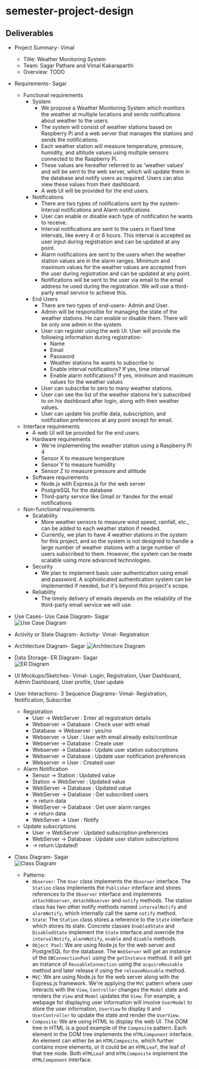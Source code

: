 # semester-project-design

## Deliverables
* Project Summary- Vimal
  * Title: Weather Monitoring System
  * Team: Sagar Pathare and Vimal Kakaraparthi
  * Overview: TODO
* Requirements- Sagar
  * Functional requirements
    * System
      * We propose a Weather Monitoring System which monitors the weather at multiple locations and sends notifications about weather to the users.
      * The system will consist of weather stations based on Raspberry Pi and a web server that manages the stations and sends the notifications.
      * Each weather station will measure temperature, pressure, humidity, and altitude values using multiple sensors connected to the Raspberry Pi.
      * These values are hereafter referred to as 'weather values' and will be sent to the web server, which will update them in the database and notify users as required. Users can also view these values from their dashboard.
      * A web UI will be provided for the end users.  
    * Notifications
      * There are two types of notifications sent by the system- Interval notifications and Alarm notifications
      * User can enable or disable each type of notification he wants to receive.
      * Interval notifications are sent to the users in fixed time intervals, like every 4 or 6 hours. This interval is accepted as user input during registration and can be updated at any point.
      * Alarm notifications are sent to the users when the weather station values are in the alarm ranges. Minimum and maximum values for the weather values are accepted from the user during registration and can be updated at any point.
      * Notifications will be sent to the user via email to the email address he used during the registration. We will use a third-party email service to achieve this.
    * End Users
      * There are two types of end-users- Admin and User.
      * Admin will be responsible for managing the state of the weather stations. He can enable or disable them. There will be only one admin in the system.
      * User can register using the web UI. User will provide the following information during registration-
        * Name
        * Email
        * Password
        * Weather stations he wants to subscribe to
        * Enable interval notifications? If yes, time interval
        * Enable alarm notifications? If yes, minimum and maximum values for the weather values
      * User can subscribe to zero to many weather stations.
      * User can see the list of the weather stations he's subscribed to on his dashboard after login, along with their weather values.
      * User can update his profile data, subscription, and notification preferences at any point except for email.
  * Interface requirements
    * A web UI will be provided for the end users.
    * Hardware requirements
      * We're implementing the weather station using a Raspberry Pi 4
      * Sensor X to measure temperature
      * Sensor Y to measure humidity
      * Sensor Z to measure pressure and altitude
    * Software requirements
      * Node.js with Express.js for the web server
      * PostgreSQL for the database
      * Third-party service like Gmail or Yandex for the email notifications 
  * Non-functional requirements
    * Scalability
      * More weather sensors to measure wind speed, rainfall, etc., can be added to each weather station if needed.
      * Currently, we plan to have 4 weather stations in the system for this project, and so the system is not designed to handle a large number of weather stations with a large number of users subscribed to them. However, the system can be made scalable using more advanced technologies.
    * Security
      * We plan to implement basic user authentication using email and password. A sophisticated authentication system can be implemented if needed, but it's beyond this project's scope.
    * Reliability
      * The timely delivery of emails depends on the reliability of the third-party email service we will use.
 
* Use Cases- Use Case Diagram- Sagar  
  ![Use Case Diagram](https://github.com/ooad-sv/semester-project-design/blob/main/diagrams/use-case/diagram.png)
* Activity or State Diagram- Activity- Vimal- Registration
* Architecture Diagram- Sagar
  ![Architecture Diagram](https://github.com/ooad-sv/semester-project-design/blob/main/diagrams/architecture/diagram.png)
* Data Storage- ER Diagram- Sagar  
  ![ER Diagram](https://github.com/ooad-sv/semester-project-design/blob/main/diagrams/er/diagram.png)
* UI Mockups/Sketches- Vimal- Login, Registration, User Dashboard, Admin Dashboard, User profile, User update
* User Interactions- 3 Sequence Diagrams- Vimal- Registration, Notification, Subscribe
  * Registration
    * User -> WebServer : Enter all registration details
    * Webserver -> Database : Check user with email
    * Database -> Webserver : yes/no
    * Webserver -> User : User with email already exits/continue
    * Webserver -> Database : Create user
    * Webserver -> Database : Update user station subscriptions
    * Webserver -> Database : Update user notification preferences
    * Webserver -> User : Created user
  * Alarm Notification
    * Sensor -> Station : Updated value
    * Station -> WebServer : Updated value
    * WebServer -> Database : Updated value
    * WebServer -> Database : Get subscribed users
    * -> return data
    * WebServer -> Database : Get user alarm ranges
    * -> return data
    * WebServer -> User : Notify
  * Update subscriptions
    * User -> WebServer : Updated subscription preferences
    * WebServer -> Database : Update user station subscriptions
    * -> return Updated!
* Class Diagram- Sagar  
  ![Class Diagram](https://github.com/ooad-sv/semester-project-design/blob/main/diagrams/class/diagram.png)
  * Patterns:
    * `Observer`: The `User` class implements the `Observer` interface. The `Station` class implements the `Publisher` interface and stores references to the `Observer` interface and implements `attachObserver`, `detachObserver` and `notify` methods. The station class has two other notify methods named `intervalNotify` and `alarmNotify`, which internally call the same `notify` method.
    * `State`: The `Station` class stores a reference to the `State` interface which stores its state. Concrete classes `EnabledState` and `DisabledState` implement the `State` interface and override the `intervalNotify`, `alarmNotify`, `enable` and `disable` methods.
    * `Object Pool`: We are using Node.js for the web server and PostgreSQL for the database. The `WebServer` will get an instance of the `DBConnectionPool` using the `getInstance` method. It will get an instance of `ReusableConnection` using the `acquireReusable` method and later release it using the `releaseReusable` method.
    * `MVC`: We are using Node.js for the web server along with the Express.js framework. We're applying the `MVC` pattern where user interacts with the `View`, `Controller` changes the `Model` state and renders the `View` and `Model` updates the `View`. For example, a webpage for displaying user information will involve `UserModel` to store the user information, `UserView` to display it and `UserController` to update the state and render the `UserView`.
    * `Composite`: We are using HTML to display the web UI. The DOM tree in HTML is a good example of the `Composite` pattern. Each element in the DOM tree implements the `HTMLComponent` interface. An element can either be an `HTMLComposite`, which further contains more elements, or it could be an `HTMLLeaf`, the leaf of that tree node. Both `HTMLLeaf` and `HTMLComposite` implement the `HTMLComponent` interface.